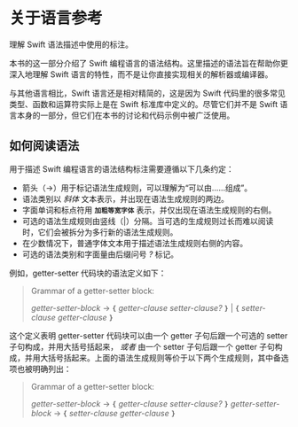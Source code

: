 # 关于语言参考

理解 Swift 语法描述中使用的标注。

本书的这一部分介绍了 Swift 编程语言的语法结构。这里描述的语法旨在帮助你更深入地理解 Swift 语言的特性，而不是让你直接实现相关的解析器或编译器。

与其他语言相比，Swift 语言还是相对精简的，这是因为 Swift 代码里的很多常见类型、函数和运算符实际上是在 Swift 标准库中定义的。尽管它们并不是 Swift 语言本身的一部分，但它们在本书的讨论和代码示例中被广泛使用。

## 如何阅读语法

用于描述 Swift 编程语言的语法结构标注需要遵循以下几条约定：

- 箭头（→）用于标记语法生成规则，可以理解为“可以由……组成”。
- 语法类别以 *斜体* 文本表示，并出现在语法生成规则的两边。
- 字面单词和标点符用 **`加粗等宽字体`** 表示，并仅出现在语法生成规则的右侧。
- 可选的语法生成规则由竖线（|）分隔。当可选的生成规则过长而难以阅读时，它们会被拆分为多行新的语法生成规则。
- 在少数情况下，普通字体文本用于描述语法生成规则右侧的内容。
- 可选的语法类别和字面量由后缀问号 *?* 标记。

例如，getter-setter 代码块的语法定义如下：

> Grammar of a getter-setter block:
>
> *getter-setter-block* → **`{`** *getter-clause* *setter-clause*_?_ **`}`** | **`{`** *setter-clause* *getter-clause* **`}`**

这个定义表明 getter-setter 代码块可以由一个 getter 子句后跟一个可选的 setter 子句构成，并用大括号括起来， *或者* 由一个 setter 子句后跟一个 getter 子句构成，并用大括号括起来。上面的语法生成规则等价于以下两个生成规则，其中备选项也被明确列出：

> Grammar of a getter-setter block:
>
> *getter-setter-block* → **`{`** *getter-clause* *setter-clause*_?_ **`}`** 
> *getter-setter-block* → **`{`** *setter-clause* *getter-clause* **`}`**
